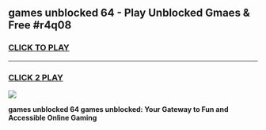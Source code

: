 
## games unblocked 64 - Play Unblocked Gmaes & Free #r4q08
<h3>
<a href="https://premium.freeplayer.one?title=games_unblocked_64&ref=03M">CLICK TO PLAY</a></h3>
<hr>

<h3>
<a href="https://premium.freeplayer.one?title=games_unblocked_64&ref=03M">CLICK 2 PLAY</a>
  
</h3>

<a href="https://premium.freeplayer.one?title=games_unblocked_64&ref=03M"><img src="https://clearcache.store/games.png"></a>


**games unblocked 64 games unblocked: Your Gateway to Fun and Accessible Online Gaming**
